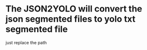 # The JSON2YOLO will convert the json segmented files to yolo txt segmented file
just replace the path

